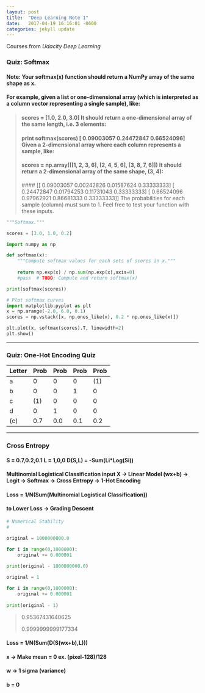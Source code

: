 ```yaml
---
layout: post
title:  "Deep Learning Note 1"
date:   2017-04-19 16:16:01 -0600
categories: jekyll update
---
```


Courses from _Udacity_ _Deep_ _Learning_

### Quiz: Softmax
#### Note: Your softmax(x) function should return a NumPy array of the same shape as x.
#### For example, given a list or one-dimensional array (which is interpreted as a column vector representing a single sample), like:
> #### scores = [1.0, 2.0, 3.0] It should return a one-dimensional array of the same length, i.e. 3 elements:
> #### print softmax(scores) [ 0.09003057 0.24472847 0.66524096] Given a 2-dimensional array where each column represents a sample, like:
> #### scores = np.array([[1, 2, 3, 6], [2, 4, 5, 6], [3, 8, 7, 6]]) It should return a 2-dimensional array of the same shape, (3, 4):
> #### [[ 0.09003057 0.00242826 0.01587624 0.33333333] [ 0.24472847 0.01794253 0.11731043 0.33333333] [ 0.66524096 0.97962921 0.86681333 0.33333333]] The probabilities for each sample (column) must sum to 1. Feel free to test your function with these inputs.

```python
"""Softmax."""

scores = [3.0, 1.0, 0.2]

import numpy as np

def softmax(x):
    """Compute softmax values for each sets of scores in x."""
    
    return np.exp(x) / np.sum(np.exp(x),axis=0)
    #pass  # TODO: Compute and return softmax(x)

print(softmax(scores))

# Plot softmax curves
import matplotlib.pyplot as plt
x = np.arange(-2.0, 6.0, 0.1)
scores = np.vstack([x, np.ones_like(x), 0.2 * np.ones_like(x)])

plt.plot(x, softmax(scores).T, linewidth=2)
plt.show()
```

___________________________________________

### Quiz: One-Hot Encoding Quiz
| Letter | Prob | Prob | Prob | Prob |
| ------ | ---- | ---- | ---- | ---- |
| a     | 0   | 0   | 0   | (1) |
| b     | 0   | 0   | 1   | 0   |
| c     | (1) | 0   | 0   | 0   |
| d     | 0   | 1   | 0   | 0   |
| (c)   | 0.7 | 0.0 | 0.1 | 0.2 |

___________________________________________

### Cross Entropy
#### S = 0.7,0.2,0.1 L = 1,0,0 D(S,L) = -Sum(Li*Log(Si))
#### Multinomial Logistical Classification input X -> Linear Model (wx+b) -> Logit -> Softmax -> Cross Entropy -> 1-Hot Encoding
#### Loss = 1/N(Sum(Multinomial Logistical Classification))
#### to Lower Loss -> Grading Descent

```python
# Numerical Stability
#

original = 1000000000.0

for i in range(0,1000000):
    original += 0.000001
    
print(original - 1000000000.0)

original = 1

for i in range(0,1000000):
    original += 0.000001
    
print(original - 1)
```
> 0.95367431640625
>
> 0.9999999999177334

#### Loss = 1/N(Sum(D(S(wx+b),L)))
#### x -> Make mean = 0 ex. (pixel-128)/128
#### w -> 1 sigma (variance)
#### b = 0
